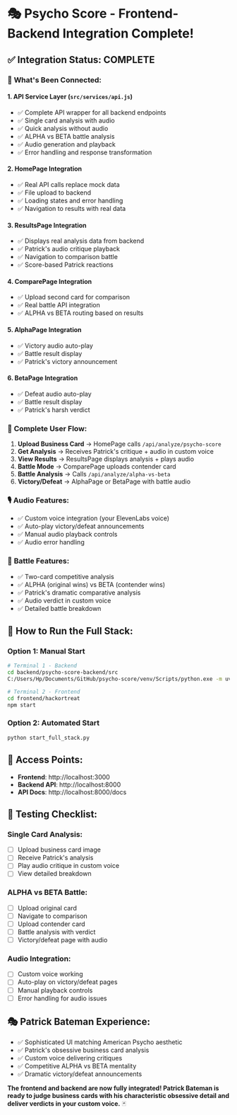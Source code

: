 # 🎭 Psycho Score - Frontend-Backend Integration Complete!

## ✅ **Integration Status: COMPLETE**

### 🔗 **What's Been Connected:**

#### **1. API Service Layer (`src/services/api.js`)**
- ✅ Complete API wrapper for all backend endpoints
- ✅ Single card analysis with audio
- ✅ Quick analysis without audio  
- ✅ ALPHA vs BETA battle analysis
- ✅ Audio generation and playback
- ✅ Error handling and response transformation

#### **2. HomePage Integration**
- ✅ Real API calls replace mock data
- ✅ File upload to backend
- ✅ Loading states and error handling
- ✅ Navigation to results with real data

#### **3. ResultsPage Integration**  
- ✅ Displays real analysis data from backend
- ✅ Patrick's audio critique playback
- ✅ Navigation to comparison battle
- ✅ Score-based Patrick reactions

#### **4. ComparePage Integration**
- ✅ Upload second card for comparison
- ✅ Real battle API integration
- ✅ ALPHA vs BETA routing based on results

#### **5. AlphaPage Integration**
- ✅ Victory audio auto-play
- ✅ Battle result display
- ✅ Patrick's victory announcement

#### **6. BetaPage Integration**  
- ✅ Defeat audio auto-play
- ✅ Battle result display
- ✅ Patrick's harsh verdict

### 🎯 **Complete User Flow:**

1. **Upload Business Card** → HomePage calls `/api/analyze/psycho-score`
2. **Get Analysis** → Receives Patrick's critique + audio in custom voice
3. **View Results** → ResultsPage displays analysis + plays audio
4. **Battle Mode** → ComparePage uploads contender card
5. **Battle Analysis** → Calls `/api/analyze/alpha-vs-beta` 
6. **Victory/Defeat** → AlphaPage or BetaPage with battle audio

### 🎙️ **Audio Features:**
- ✅ Custom voice integration (your ElevenLabs voice)
- ✅ Auto-play victory/defeat announcements
- ✅ Manual audio playback controls
- ✅ Audio error handling

### 🥊 **Battle Features:**
- ✅ Two-card competitive analysis
- ✅ ALPHA (original wins) vs BETA (contender wins) 
- ✅ Patrick's dramatic comparative analysis
- ✅ Audio verdict in custom voice
- ✅ Detailed battle breakdown

## 🚀 **How to Run the Full Stack:**

### **Option 1: Manual Start**
```bash
# Terminal 1 - Backend
cd backend/psycho-score-backend/src
C:/Users/Hp/Documents/GitHub/psycho-score/venv/Scripts/python.exe -m uvicorn main:app --reload --host 0.0.0.0 --port 8000

# Terminal 2 - Frontend  
cd frontend/hackortreat
npm start
```

### **Option 2: Automated Start**
```bash
python start_full_stack.py
```

## 🔗 **Access Points:**
- **Frontend**: http://localhost:3000
- **Backend API**: http://localhost:8000  
- **API Docs**: http://localhost:8000/docs

## 🧪 **Testing Checklist:**

### **Single Card Analysis:**
- [ ] Upload business card image
- [ ] Receive Patrick's analysis
- [ ] Play audio critique in custom voice
- [ ] View detailed breakdown

### **ALPHA vs BETA Battle:**
- [ ] Upload original card
- [ ] Navigate to comparison
- [ ] Upload contender card  
- [ ] Battle analysis with verdict
- [ ] Victory/defeat page with audio

### **Audio Integration:**
- [ ] Custom voice working
- [ ] Auto-play on victory/defeat pages
- [ ] Manual playback controls
- [ ] Error handling for audio issues

## 🎭 **Patrick Bateman Experience:**
- ✅ Sophisticated UI matching American Psycho aesthetic
- ✅ Patrick's obsessive business card analysis
- ✅ Custom voice delivering critiques
- ✅ Competitive ALPHA vs BETA mentality
- ✅ Dramatic victory/defeat announcements

**The frontend and backend are now fully integrated! Patrick Bateman is ready to judge business cards with his characteristic obsessive detail and deliver verdicts in your custom voice.** 🃏